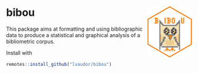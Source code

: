 
# bibou <img src="man/figures/logo.png" align="right" height="139" alt="" />

This package aims at formatting and using bibliographic data to produce
a statistical and graphical analysis of a bibliometric corpus.

Install with

``` r
remotes::install_github("lvaudor/bibou")
```
